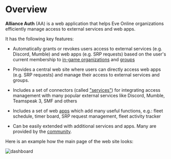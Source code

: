 # Overview

**Alliance Auth** (AA) is a web application that helps Eve Online organizations efficiently manage access to external services and web apps.

It has the following key features:

- Automatically grants or revokes users access to external services (e.g. Discord, Mumble) and web apps (e.g. SRP requests) based on the user's current membership to [in-game organizations](/features/core/states) and [groups](/features/core/groups)

- Provides a central web site where users can directly access web apps (e.g. SRP requests) and manage their access to external services and groups.

- Includes a set of connectors (called ["services"](/features/services/index)) for integrating access management with many popular external services like Discord, Mumble, Teamspeak 3, SMF and others

- Includes a set of web [apps](/features/apps/index) which add many useful functions, e.g.: fleet schedule, timer board, SRP request management, fleet activity tracker

- Can be easily extended with additional services and apps. Many are provided by the [community](/features/community/index).

Here is an example how the main page of the web site looks:

![dashboard](/_static/images/features/core/dashboard/dashboard.png)
